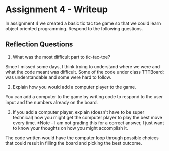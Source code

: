# Assignment 4 - Writeup

In assignment 4 we created a basic tic tac toe game so that we could learn object oriented programming. Respond to the following questions.

## Reflection Questions

1. What was the most difficult part to tic-tac-toe?

Since I missed some days, I think trying to understand where we were and what the code meant was difficult. Some of the code under class TTTBoard: was understandable and some were hard to follow.

2. Explain how you would add a computer player to the game.

You can add a computer to the game by writing code to respond to the user input and the numbers already on the board.

3. If you add a computer player, explain (doesn't have to be super technical) how you might get the computer player to play the best move every time. *Note - I am not grading this for a correct answer, I just want to know your thoughts on how you might accomplish it.

The code written would have the computer loop through possible choices that could result in filling the board and picking the best outcome.